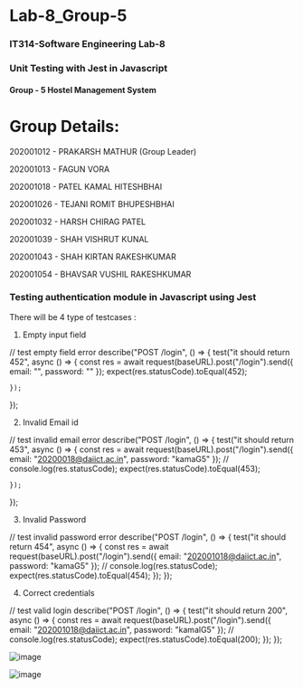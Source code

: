# Lab-8_Group-5

### IT314-Software Engineering Lab-8
### Unit Testing with Jest in Javascript

#### Group - 5 Hostel Management System

# Group Details:

202001012	-	PRAKARSH MATHUR (Group Leader)

202001013	-	FAGUN VORA

202001018	- PATEL KAMAL HITESHBHAI

202001026	-	TEJANI ROMIT BHUPESHBHAI

202001032	-	HARSH CHIRAG PATEL

202001039	-	SHAH VISHRUT KUNAL

202001043	-	SHAH KIRTAN RAKESHKUMAR

202001054	-	BHAVSAR VUSHIL RAKESHKUMAR


### Testing authentication module in Javascript using Jest

There will be 4 type of testcases :

1. Empty input field


// test empty field error 
describe("POST /login", () => {
    test("it should return 452", async () => {
        const res = await request(baseURL).post("/login").send({
            email: "",
            password: ""
        });
        expect(res.statusCode).toEqual(452);

    });
});



2. Invalid Email id


// test invalid email error
describe("POST /login", () => {
    test("it should return 453", async () => {
        const res = await request(baseURL).post("/login").send({
            email: "20200018@daiict.ac.in",
            password: "kamaG5"
        });
        // console.log(res.statusCode);
        expect(res.statusCode).toEqual(453);

    });
});

3. Invalid Password



// test invalid password error
describe("POST /login", () => {
    test("it should return 454", async () => {
        const res = await request(baseURL).post("/login").send({
            email: "202001018@daiict.ac.in",
            password: "kamaG5"
        });
        // console.log(res.statusCode);
        expect(res.statusCode).toEqual(454);
    });
});


4. Correct credentials


// test valid login
describe("POST /login", () => {
    test("it should return 200", async () => {
        const res = await request(baseURL).post("/login").send({
            email: "202001018@daiict.ac.in",
            password: "kamalG5"
        });
        // console.log(res.statusCode);
        expect(res.statusCode).toEqual(200);
    });
});


![image](https://user-images.githubusercontent.com/96998317/233177716-6cca0c79-460f-4190-a56f-5172c70fa4b5.png)


![image](https://user-images.githubusercontent.com/96998317/233178171-281410b3-e36a-4878-b041-a4bc58fcbb20.png)

